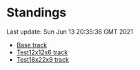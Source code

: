 # Standings

Last update: Sun Jun 13 20:35:36 GMT 2021

* [Base track](comps/Base/2021-06-13/standings.md)
* [Test12x12x6 track](comps/Test12x12x6/2021-06-13/standings.md)
* [Test18x22x9 track](comps/Test18x22x9/2021-06-13/standings.md)
